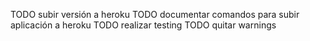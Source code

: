 TODO subir versión a heroku
TODO documentar comandos para subir aplicación a heroku
TODO realizar testing
TODO quitar warnings
